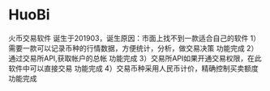 # HuoBi
火币交易软件
诞生于201903，诞生原因：市面上找不到一款适合自己的软件
1）需要一款可以记录币种的行情数据，方便统计，分析，做交易决策     功能完成
2）通过交易所API,获取帐户的总帐                                功能完成
3）交易所API如果开通交易权限，在此软件中可以直接交易             功能完成
4）交易币种采用人民币计价，精确控制买卖额度                      功能完成
